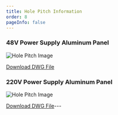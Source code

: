 ```yaml
---
title: Hole Pitch Information
order: 8
pageInfo: false
---
```


### 48V Power Supply Aluminum Panel

![Hole Pitch Image](/image/48v.png) 

[Download DWG File](https://likeyou156156.online:9000/lky/lky/48V%20Power%20Supply%20Aluminum%20Panel.dwg)


### 220V Power Supply Aluminum Panel

![Hole Pitch Image](/image/220v.png) 

[Download DWG File](https://likeyou156156.online:9000/lky/lky/220V%20Power%20Supply%20Aluminum%20Panel.dwg)---
